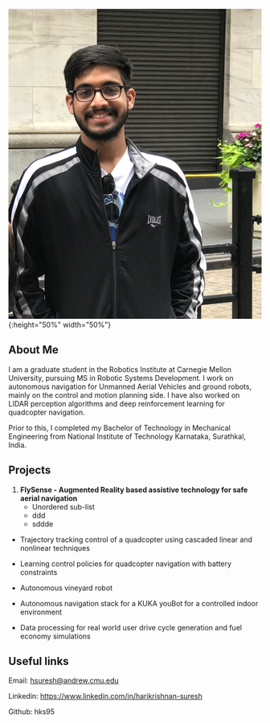 
![Image](/assets/dp.JPG){:height="50%" width="50%"}

## About Me

I am a graduate student in the Robotics Institute at Carnegie Mellon University, pursuing MS in Robotic Systems Development. I work on autonomous navigation for Unmanned Aerial Vehicles and ground robots, mainly on the control and motion planning side. I have also worked on LIDAR perception algorithms and deep reinforcement learning for quadcopter navigation.  

Prior to this, I completed my Bachelor of Technology in Mechanical Engineering from National Institute of Technology Karnataka, Surathkal, India. 


## Projects

1. **FlySense - Augmented Reality based assistive technology for safe aerial navigation**
	- Unordered sub-list
	- ddd
	- sddde

- Trajectory tracking control of a quadcopter using cascaded linear and nonlinear techniques

- Learning control policies for quadcopter navigation with battery constraints

- Autonomous vineyard robot

- Autonomous navigation stack for a KUKA youBot for a controlled indoor environment

- Data processing for real world user drive cycle generation and fuel economy simulations

## Useful links

Email: hsuresh@andrew.cmu.edu 

Linkedin: https://www.linkedin.com/in/harikrishnan-suresh

Github: hks95